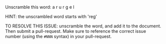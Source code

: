 Unscramble this word: a r u r g e l

HINT: the unscrambled word starts with 'reg'



TO RESOLVE THIS ISSUE: unscramble the word, and add it to the document. Then submit a pull-request.  Make sure to reference the correct issue  number (using the `#NNN` syntax) in your pull-request. 

